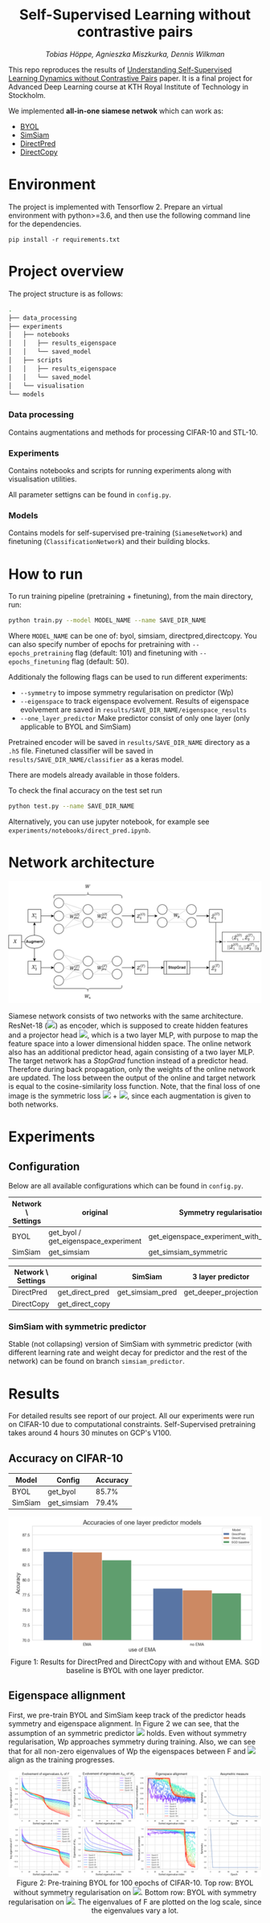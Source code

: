 <h1 align="center">
  <b>Self-Supervised Learning without contrastive pairs</b><br>
</h1>

<p align="center">
  <i>Tobias Höppe, Agnieszka Miszkurka, Dennis Wilkman</i><br>
</p>

This repo reproduces the results of [Understanding Self-Supervised Learning Dynamics without Contrastive Pairs](https://arxiv.org/pdf/2102.06810.pdf) paper. It is a final project for Advanced Deep Learning course at KTH Royal Institute of Technology in Stockholm.

We implemented <b>all-in-one siamese netwok</b> which can work as:

* [BYOL](https://arxiv.org/pdf/2006.07733v3.pdf)
* [SimSiam](https://arxiv.org/pdf/2011.10566.pdf)
* [DirectPred](https://arxiv.org/pdf/2102.06810.pdf)
* [DirectCopy](https://arxiv.org/pdf/2110.04947.pdf)


# Environment

The project is implemented with Tensorflow 2. Prepare an virtual environment with python>=3.6, and then use the following command line for the dependencies.

```
pip install -r requirements.txt
```

# Project overview

The project structure is as follows:

```bash
.
├── data_processing
├── experiments
│   ├── notebooks
│   │   ├── results_eigenspace
│   │   └── saved_model
│   ├── scripts
│   │   ├── results_eigenspace
│   │   └── saved_model
│   └── visualisation
└── models

```

### Data processing
 
Contains augmentations and methods for processing CIFAR-10 and STL-10.

### Experiments

Contains notebooks and scripts for running experiments along with visualisation utilities.

All parameter settigns can be found in `config.py`.

### Models

Contains models for self-supervised pre-training (`SiameseNetwork`) and finetuning 
(`ClassificationNetwork`) and their building blocks.

# How to run 

To run training pipeline (pretraining + finetuning), from the main directory, run:

```bash
python train.py --model MODEL_NAME --name SAVE_DIR_NAME
```

Where `MODEL_NAME` can be one of: byol, simsiam, directpred,directcopy.
You can also specify number of epochs for pretraining with `--epochs_pretraining` flag (default: 101) and finetuning with `--epochs_finetuning` flag (default: 50). 

Additionaly the following flags can be used to run different experiments:

- `--symmetry`           to impose symmetry regularisation on predictor (Wp)
-  `--eigenspace`          to track eigenspace evolvement. Results of eigenspace evolvement are saved in `results/SAVE_DIR_NAME/eigenspace_results`
- `--one_layer_predictor`
                        Make predictor consist of only one layer (only applicable to BYOL and SimSiam)


Pretrained encoder will be saved in `results/SAVE_DIR_NAME` directory as a `.h5` file. Finetuned classifier will be saved in `results/SAVE_DIR_NAME/classifier` as a keras model.

There are models already available in those folders.

To check the final accuracy on the test set run 

```bash
python test.py --name SAVE_DIR_NAME
```

Alternatively, you can use jupyter notebook, for example see `experiments/notebooks/direct_pred.ipynb`.

# Network architecture

![image info](./pictures/network.png)

Siamese network consists of two networks with the same architecture. ResNet-18 (<img src="https://render.githubusercontent.com/render/math?math=W^{x}_{enc}">) as encoder, which is supposed to create hidden features and a projector head <img src="https://render.githubusercontent.com/render/math?math=W^{x}_{pro}">, which is a two layer MLP, with purpose to map the feature space into a lower dimensional hidden space. The online network also has an additional predictor head, again consisting of a two layer MLP. The target network has a <i>StopGrad</i> function instead of a predictor head. Therefore during back propagation, only the weights of the online network are updated. The loss between the output of the online and target network is equal to the cosine-similarity loss function. Note, that the final loss of one image is the symmetric loss <img src="https://render.githubusercontent.com/render/math?math=\mathcal{L}(\hat{Z}^{(O)}_1, \hat{Z}^{(T)}_2) "> + <img src="https://render.githubusercontent.com/render/math?math=\mathcal{L}(\hat{Z}^{(O)}_2, \hat{Z}^{(T)}_1) ">, since each augmentation is given to both networks.

# Experiments

## Configuration 

Below are all available configurations which can be found in `config.py`.

|  Network \ Settings | original                             | Symmetry regularisation                 | One layer predictor  (original: two layers) |
|---------------------|--------------------------------------|-----------------------------------------|---------------------------------------------|
| BYOL                | get_byol / get_eigenspace_experiment | get_eigenspace_experiment_with_symmetry | get_byol_baseline                           |
| SimSiam             | get_simsiam                          | get_simsiam_symmetric                   | get_simsiam_baseline                        |


|  Network \ Settings | original        | SimSiam          | 3 layer predictor     |
|---------------------|-----------------|------------------|-----------------------|
| DirectPred          | get_direct_pred | get_simsiam_pred | get_deeper_projection |
| DirectCopy          | get_direct_copy |                  |                       |

### SimSiam with symmetric predictor

Stable (not collapsing) version of SimSiam with symmetric predictor (with different learning rate and weight decay for predictor and the rest of the network) can be found on branch 
`simsiam_predictor`.


# Results

For detailed results see report of our project.
All our experiments were run on CIFAR-10 due to computational constraints. 
Self-Supervised pretraining takes around 4 hours 30 minutes on GCP's V100.

## Accuracy on CIFAR-10
<div align="center">

| Model | Config | Accuracy  |
|-------|---------|------------|
| BYOL | get_byol | 85.7% |
| SimSiam | get_simsiam | 79.4%|  


![image info](./pictures/results.png)
Figure 1: Results for DirectPred and DirectCopy with and without EMA. SGD baseline is BYOL with one layer predictor. 

</div>

## Eigenspace allignment

First, we pre-train BYOL and SimSiam keep track of the predictor heads symmetry and eigenspace
alignment. In Figure 2 we can see, that the assumption of an symmetric predictor <img src="https://render.githubusercontent.com/render/math?math=W_p "> holds. Even
without symmetry regularisation, Wp approaches symmetry during training. Also, we can see that for
all non-zero eigenvalues of Wp the eigenspaces between F and <img src="https://render.githubusercontent.com/render/math?math=W_p "> align as the training progresses.

<div align="center">

![image info](./pictures/byol.png)
Figure 2: Pre-training BYOL for 100 epochs of CIFAR-10. Top row: BYOL without symmetry
regularisation on <img src="https://render.githubusercontent.com/render/math?math=W_p ">. Bottom row: BYOL with symmetry regularisation on <img src="https://render.githubusercontent.com/render/math?math=W_p ">. The eigenvalues of
F are plotted on the log scale, since the eigenvalues vary a lot.
</div>
